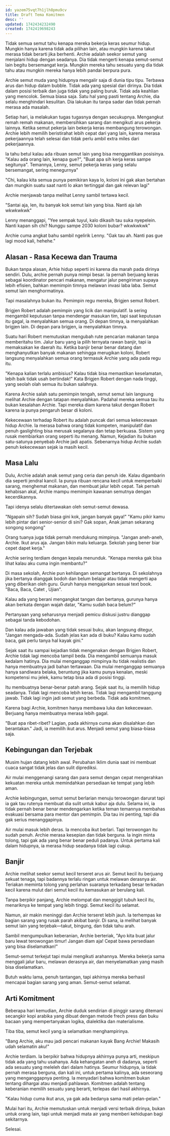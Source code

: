 ```yaml
---
id: yazem75vqt7h1jlh8pmu9cv
title: Draft Tema Komitmen
desc: ''
updated: 1742434232490
created: 1742419698243
---
```


Tidak semua semut tahu kenapa mereka bekerja keras seumur hidup. Mungkin hanya karena tidak ada pilihan lain, atau mungkin karena takut merasa tidak berarti jika berhenti. Archie adalah seekor semut yang menjalani hidup dengan seadanya. Dia tidak mengerti kenapa semut-semut lain begitu bersemangat kerja. Mungkin mereka tahu sesuatu yang dia tidak tahu atau mungkin mereka hanya lebih pandai berpura pura.

Archie semut muda yang hidupnya mengalir saja di dunia tipu tipu. Terbawa arus dan hidup dalam bubble. Tidak ada yang spesial dari dirinya. Dia tidak dalam posisi terbaik dan juga tidak yang paling buruk. Tidak ada keahlian yang mencolok. Semua biasa saja. Satu hal yang pasti tentang Archie, dia selalu menghindari kesulitan. Dia lakukan itu tanpa sadar dan tidak pernah merasa ada masalah.

Setiap hari, ia melakukan tugas tugasnya dengan secukupnya. Mengangkut remah remah makanan, membersihkan sarang dan mengikuti arus pekerja lainnya. Ketika semut pekerja lain bekerja keras membangung terowongan. Archie lebih memilih beristirahat lebih cepat dari yang lain, karena merasa pekerjaannya telah selesai dan tidak perlu ambil extra miles dari pekerjaannya.

Ia tahu betul kalau ada ribuan semut lain yang bisa menggantikan posisinya. "Kalau ada orang lain, kenapa gue?", "Buat apa sih kerja keras sampe segitunya". Temannya, Lenny, semut pekerja keras yang selalu bersemangat, sering menegurnya"

"Chi, kalau kita semua punya pemikiran kaya lo, koloni ini gak akan bertahan dan mungkin suatu saat nanti lo akan tertinggal dan gak relevan lagi"

Archie menjawab tanpa melihat Lenny sambil tertawa kecil. 

"Santai aja, len, itu banyak kok semut lain yang bisa. Nanti aja lah wkwkwkwk"

Lenny menanggapi, "Yee sempak tuyul, kalo dikasih tau suka nyepelein. Nanti kapan sih chi? Nunggu sampe 2030 koloni bubar? wkwkwkwk"

Archie cuma angkat bahu sambil ngelirik Lenny.
"Gak tau ah. Nanti pas gue lagi mood kali, hehehe."

## Alasan - Rasa Kecewa dan Trauma

Bukan tanpa alasan, Arhie hidup seperti ini karena dia marah pada dirinya sendiri. Dulu, archie pernah punya mimpi besar. Ia pernah berjuang keras sebagai koordinator pencari makanan, mengatur jalur pengiriman supaya lebih efisien, bahkan memimpin timnya melawan invasi laba laba. Semut semut lain menghormatinya.

Tapi masalahnya bukan itu. Pemimpin regu mereka, Brigjen semut Robert.

Brigjen Robert adalah pemimpin yang licik dan manipulatif. Ia sering mengambil keputusan tanpa mendengar masukan tim, tapi saat keputusan itu gagal, ia menyalahkan semua orang. Di depan timnya, ia menyalahkan brigjen lain. Di depan para brigjen, ia menyalahkan timnya.

Suatu hari Robert memutuskan mengubah rute pencarian makanan tanpa memberitahu tim. Jalur baru yang ia pilih ternyata rawan banjir, tapi ia memaksakan ke daerah itu. Ketika banjir benar benar datang dan menghanyutkan banyak makanan sehingga merugikan koloni, Robert langsung menyalahkan semua orang termasuk Archie yang ada pada regu itu.

"Kenapa kalian terlalu ambisius? Kalau tidak bisa memastikan keselamatan, lebih baik tidak usah bertindak!" Kata Brigjen Robert dengan nada tinggi, yang seolah olah semua itu bukan salahnya.

Karena Archie salah satu pemimpin tengah, semut semut lain langsung melihat Archie dengan tatapan menyalahkan. Padahal mereka semua tau itu bukan kesalahan Archie. Tapi mereka diam karena takut dengan Robert karena ia punya pengaruh besar di koloni.

Kekecewaan terhadap Robert itu adalah puncak dari semua kekecewaan hidup Archie.
Ia merasa bahwa orang tidak kompeten, manipulatif dan penuh gaslighting bisa merusak segalanya dan tetap berkuasa. 
Sistem yang rusak membiarkan orang seperti itu menang.
Namun, Kejadian itu bukan satu-satunya penyebab Archie jadi apatis.
Sebenarnya hidup Archie sudah penuh kekecewaan sejak ia masih kecil.

## Masa Lalu

Dulu, Archie adalah anak semut yang ceria dan penuh ide. Kalau digambarin dia seperti jendral kancil. Ia punya ribuan rencana kecil untuk memperbaiki sarang, menghemat makanan, dan membuat jalur lebih cepat. Tak pernah kehabisan akal, Archie mampu memimpin kawanan semutnya dengan kecerdikannya.

Tapi idenya selalu ditertawakan oleh semut-semut dewasa.

"Ngapain sih? Sudah biasa gini kok, jangan banyak gaya!"
"Kamu pikir kamu lebih pintar dari senior-senior di sini? Gak sopan, Anak jaman sekarang songong songong"

Orang tuanya juga tidak pernah mendukung mimpinya.
"Jangan aneh-aneh, Archie. Ikut arus aja. Jangan bikin malu keluarga. Sekolah yang bener biar cepet dapet kerja."

Archie sering terdiam dengan kepala menunduk.
"Kenapa mereka gak bisa lihat kalau aku cuma ingin membantu?"

Di masa sekolah, Archie pun kehilangan semangat bertanya. Di sekolahnya jika bertanya dianggak bodoh dan belum belajar atau tidak mengerti apa yang diberikan oleh guru. Guruh hanya mengajarkan sesuai text book. "Baca, Baca, Catet , Ujian". 

Kalau ada yang berani mengangkat tangan dan bertanya, gurunya hanya akan berkata dengan wajah datar,
"Kamu sudah baca belum?"

Pertanyaan yang seharusnya menjadi pemicu diskusi justru dianggap sebagai tanda kebodohan.

Dan kalau ada jawaban yang tidak sesuai buku, akan langsung ditegur,
"Jangan mengada-ada. Sudah jelas kan ada di buku? Kalau kamu sudah baca, gak perlu tanya hal kayak gini."

Sejak saat itu sampai kejadian tidak mengenakan dengan Brigjen Robert, Archie tidak lagi mencoba tampil beda. Dia mengambil semuanya masuk kedalam hatinya. Dia mulai menganggap mimpinya itu tidak realistis dan hanya membuatnya jadi bahan tertawaan. Dia mulai menganggap semuanya hanya sandiwara belaka, beruntung jika kamu punya kenalan, meski kompetensi mu jelek, kamu tetap bisa ada di posisi tinggi.

Itu membuatnya benar-benar patah arang.
Sejak saat itu, ia memilih hidup seadanya.
Tidak lagi mencoba lebih keras.
Tidak lagi mengambil tanggung jawab.
Tidak lagi ingin jadi semut yang berbeda.
Tidak ada komitmen.

Karena bagi Archie, komitmen hanya membawa luka dan kekecewaan.
Berjuang hanya membuatnya merasa lebih gagal.

"Buat apa ribet-ribet? Lagian, pada akhirnya cuma akan disalahkan dan berantakan."
Jadi, ia memilih ikut arus. Menjadi semut yang biasa-biasa saja.

## Kebingungan dan Terjebak

Musim hujan datang lebih awal. Perubahan Iklim dunia saat ini membuat cuaca sangat tidak jelas dan sulit diprediksi.

Air mulai menggenangi sarang dan para semut dengan cepat mengerahkan kekuatan mereka untuk memindahkan persediaan ke tempat yang lebih aman.

Archie kebingungan, semut semut berlarian menuju terowongan darurat tapi ia gak tau rutenya membuat dia sulit untuk kabur aja dulu. Selama ini, ia tidak pernah benar benar mendengarkan ketika teman temannya membahas evakuasi bersama para mentor dan pemimpin. Dia tau ini penting, tapi dia gak  serius menanggapinya. 

Air mulai masuk lebih deras. Ia mencoba ikut berlari. Tapi terowongan itu sudah penuh. Archie merasa kesepian dan tidak berguna. Ia ingin minta tolong, tapi gak ada yang benar benar peduli padanya. Untuk pertama kali dalam hidupnya, ia merasa hidup seadanya tidak lagi cukup.

<!---
TODO: lanjutin nanti bisa dilanjutin lebih drama dan refeltif, karena Archie mulai merasa hidup tanpa komitmen bisa gak baik baik aja. Dia cukup ubah cara pandangnya, tidak terlalu memikirkan apa kata orang.
-->

## Banjir

Archie melihat seekor semut kecil terseret arus air.
Semut kecil itu berjuang sekuat tenaga, tapi badannya terlalu ringan untuk melawan derasnya air. Teriakan meminta tolong yang perlahan suaranya terkadang besar terkadan kecil karena mulut dari semut kecil itu kemasukan air berulang kali.

Tanpa berpikir panjang, Archie melompat dan menggigit tubuh kecil itu, menariknya ke tempat yang lebih tinggi.
Semut kecil itu selamat.

Namun, air makin meninggi dan Archie terseret lebih jauh.
Ia terhempas ke bagian sarang yang rusak parah akibat banjir.
Di sana, ia melihat banyak semut lain yang terjebak—takut, bingung, dan tidak tahu arah.

Sambil mengumpulkan keberanian, Archie berteriak,
"Ayo kita buat jalur baru lewat terowongan timur! Jangan diam aja! Cepat bawa persediaan yang bisa diselamatkan!"

Semut-semut terkejut tapi mulai mengikuti arahannya.
Mereka bekerja sama menggali jalur baru, melawan derasnya air, dan menyelamatkan yang masih bisa diselamatkan.

Butuh waktu lama, penuh tantangan, tapi akhirnya mereka berhasil mencapai bagian sarang yang aman.
Semut-semut selamat.

<!---
TODO: dilanjutin nanti, ini bisa dibuat lebih drama
-->

## Arti Komitment

Beberapa hari kemudian, Archie duduk sendirian di pinggir sarang ditemani secangkir kopi arabika yang dibuat dengan metode frech press dan buku bacaan yang mempertanyakan logika, dialektika dan materialisme.

Tiba tiba, semut kecil yang ia selamatkan menghampirinya.

"Bang Archie, aku mau jadi pencari makanan kayak Bang Archie! Makasih udah selamatin aku!"

Archie terdiam.
Ia berpikir bahwa hidupnya akhirnya punya arti, meskipun tidak ada yang tahu usahanya.
Ada kehangatan aneh di dadanya, seperti ada sesuatu yang meleleh dari dalam hatinya.
Seumur hidupnya, ia tidak pernah merasa berguna, dan kali ini, untuk pertama kalinya, ada seseorang yang menganggapnya penting.
Ia menyadari bahwa komitmen bukan tentang dihargai atau menjadi pahlawan.
Komitmen adalah tentang keberanian memilih sesuatu yang berarti, terlepas dari hasil akhirnya.

"Kalau hidup cuma ikut arus, ya gak ada bedanya sama mati pelan-pelan."

Mulai hari itu, Archie memutuskan untuk menjadi versi terbaik dirinya, bukan untuk orang lain, tapi untuk menjadi mata air yang memberi kehidupan bagi sekitarnya.

<!---
TODO: ini bisa lebih banyak penyelesaian, sesuatu yang kasih insigt diakhir. Tidak harus happy ending tapi ada sesuatu yang disampaikan. kaya film into the wild. wkwkwkwk
-->


Selesai.

